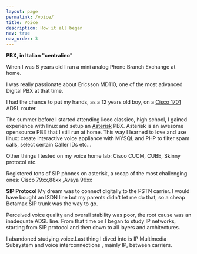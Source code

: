 ```yaml
---
layout: page
permalink: /voice/
title: Voice
description: How it all began
nav: true
nav_order: 3
---
```


**PBX, in Italian "centralino"**

When I was 8 years old I ran a mini analog Phone Branch Exchange at home.

I was really passionate about Ericsson MD110, one of the most advanced Digital PBX at that time. 

 I had the chance to put my hands, as a 12 years old boy, on a [Cisco 1701](https://www.cisco.com/c/en/us/obsolete/routers/cisco-1701-adsl-security-access-router.html) ADSL router. 


The summer before I started attending liceo classico, high school, I gained experience with linux and setup an [Asterisk](https://www.asterisk.org) PBX.
Asterisk is an awesome opensource PBX that I still run at home.
This way I learned to love and use linux: create interactive voice appliance  with MYSQL and PHP to filter spam calls, select certain Caller IDs etc... 

Other things I tested on my voice home lab: Cisco CUCM, CUBE, Skinny protocol etc.

Registered tons of SIP phones on asterisk, a recap of the most challenging ones: Cisco 79xx,88xx ,Avaya 96xx



**SIP Protocol**
My dream was to connect digitally to the PSTN carrier.
I would have bought an ISDN line but my parents didn't let me do that, so a cheap Betamax SIP trunk was the way to go.

Perceived voice quality and overall stability was poor, the root cause was an inadequate ADSL line.
From that time on I began to study IP networks, starting from  SIP protocol and then down to all layers and architectures.

I abandoned studying voice.Last thing I dived into is IP Multimedia Subsystem and voice interconnections , mainly IP, between carriers.